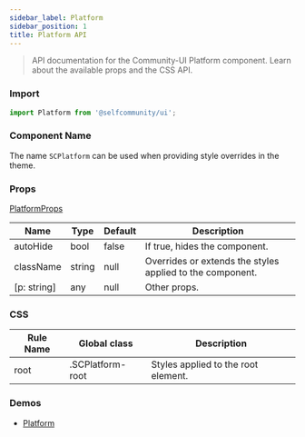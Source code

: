 ```yaml
---
sidebar_label: Platform
sidebar_position: 1
title: Platform API
---
```


> API documentation for the Community-UI Platform component. Learn about the available props and the CSS API.

### Import 

```jsx
import Platform from '@selfcommunity/ui';
```

### Component Name

The name `SCPlatform` can be used when providing style overrides in the theme.


### Props

[PlatformProps](../Interfaces/PlatformProps)

|Name|Type|Default|Description|
|---|---|---|---|
|autoHide|bool|false|If true, hides the component.|
|className|string|null|Overrides or extends the styles applied to the component.|
|[p: string]|any|null|Other props.|


### CSS

|Rule Name|Global class|Description|
|---|---|---|
|root|.SCPlatform-root|Styles applied to the root element.|

### Demos

- [Platform](../Components/platform)